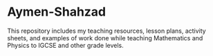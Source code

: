 # Aymen-Shahzad
This repository includes my teaching resources, lesson plans, activity sheets, and examples of work done while teaching Mathematics and Physics to IGCSE and other grade levels.
